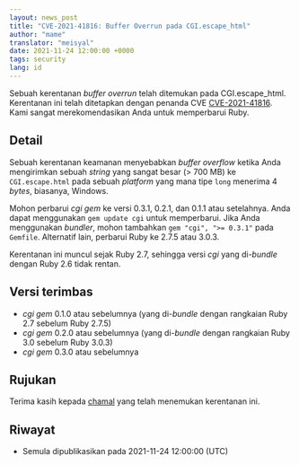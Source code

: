```yaml
---
layout: news_post
title: "CVE-2021-41816: Buffer Overrun pada CGI.escape_html"
author: "mame"
translator: "meisyal"
date: 2021-11-24 12:00:00 +0000
tags: security
lang: id
---
```


Sebuah kerentanan *buffer overrun* telah ditemukan pada CGI.escape_html.
Kerentanan ini telah ditetapkan dengan penanda CVE
[CVE-2021-41816](https://nvd.nist.gov/vuln/detail/CVE-2021-41816).
Kami sangat merekomendasikan Anda untuk memperbarui Ruby.

## Detail

Sebuah kerentanan keamanan menyebabkan *buffer overflow* ketika Anda
mengirimkan sebuah *string* yang sangat besar (> 700 MB) ke `CGI.escape.html`
pada sebuah *platform* yang mana tipe `long` menerima 4 *bytes*, biasanya,
Windows.

Mohon perbarui *cgi gem* ke versi 0.3.1, 0.2.1, dan 0.1.1 atau setelahnya.
Anda dapat menggunakan `gem update cgi` untuk memperbarui. Jika Anda menggunakan
*bundler*, mohon tambahkan `gem "cgi", ">= 0.3.1"` pada `Gemfile`. Alternatif
lain, perbarui Ruby ke 2.7.5 atau 3.0.3.

Kerentanan ini muncul sejak Ruby 2.7, sehingga versi *cgi* yang di-*bundle*
dengan Ruby 2.6 tidak rentan.

## Versi terimbas

* *cgi gem* 0.1.0 atau sebelumnya (yang di-*bundle* dengan rangkaian Ruby 2.7 sebelum Ruby 2.7.5)
* *cgi gem* 0.2.0 atau sebelumnya (yang di-*bundle* dengan rangkaian Ruby 3.0 sebelum Ruby 3.0.3)
* *cgi gem* 0.3.0 atau sebelumnya

## Rujukan

Terima kasih kepada [chamal](https://hackerone.com/chamal) yang telah
menemukan kerentanan ini.

## Riwayat

* Semula dipublikasikan pada 2021-11-24 12:00:00 (UTC)

